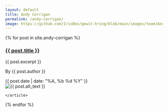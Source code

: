 ```yaml
---
layout: default
title: Andy Corrigan
permalink: /andy-corrigan/
image: https://github.com/IrisBox/gewit-hring/blob/main/images/team/AndyCorrigan.jpg
---
```

<section class="mw10 center">
{% for post in site.andy-corrigan %}
    <article class="pv4  ph3 ph0-l">
      <div class="flex flex-column flex-row-ns">
        <div class="w-100 w-60-ns pr3-ns order-2 order-1-ns">
          <a href="{{site.baseurl}}{{ post.url }}" title="Read about {{ post.title }}">
            <h1 class="f3 avenir dark-grayish-red mt0 lh-title">
              {{ post.title }}
            </h1>
          </a>
          <p class="f4 fw4 f4-l lh-copy avenir ink">
              {{ post.excerpt }}
          </p>
          <p class="f6 lh-copy black mv0">By <span class="text-ink">{{ post.author }}</span></p>
          <time class="f6 db $dark-cyan">{{ post.date | date: "%A, %b %d %Y" }}</time>
        </div>
        <div class="pl3-ns order-1 order-2-ns mb4 mb0-ns w-100 w-40-ns">
          <img src="{{ post.image }}" class="db" alt="{{ post.alt_text }}">
        </div>
      </div>

    </article>
{% endfor %}
</section>
